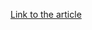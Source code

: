 [Link to the article](https://www.akamai.com/blog/security/game-on-rooter-achieves-massive-esports-growth)
